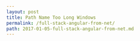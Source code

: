 ```yaml
---
layout: post
title: Path Name Too Long Windows
permalink: /full-stack-angular-from-net/
path: 2017-01-05-full-stack-angular-from-net.md
---
```



